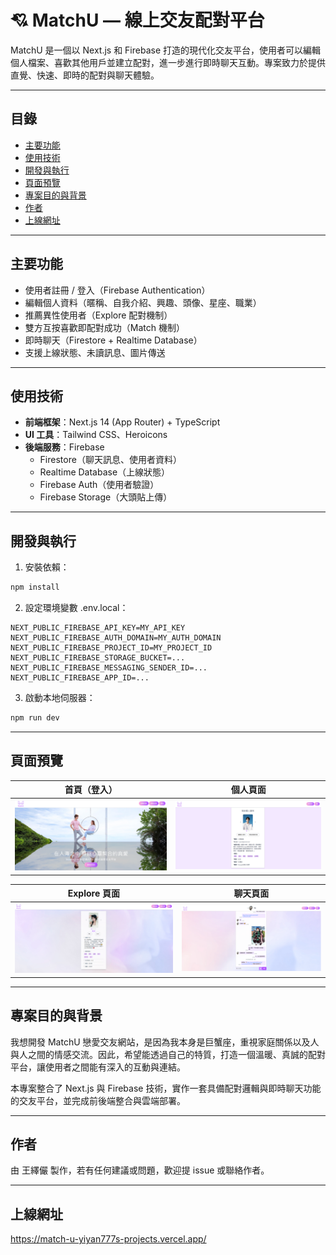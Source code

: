 # 💘 MatchU — 線上交友配對平台

MatchU 是一個以 Next.js 和 Firebase 打造的現代化交友平台，使用者可以編輯個人檔案、喜歡其他用戶並建立配對，進一步進行即時聊天互動。專案致力於提供直覺、快速、即時的配對與聊天體驗。

---

##  目錄

- [主要功能](#主要功能)
- [使用技術](#使用技術)
- [開發與執行](#開發與執行)
- [頁面預覽](#頁面預覽)
- [專案目的與背景](#專案目的與背景)
- [作者](#作者)
- [上線網址](#上線網址)

---

## 主要功能

- 使用者註冊 / 登入（Firebase Authentication）
- 編輯個人資料（暱稱、自我介紹、興趣、頭像、星座、職業）
- 推薦異性使用者（Explore 配對機制）
- 雙方互按喜歡即配對成功（Match 機制）
- 即時聊天（Firestore + Realtime Database）
- 支援上線狀態、未讀訊息、圖片傳送

---

## 使用技術

- **前端框架**：Next.js 14 (App Router) + TypeScript
- **UI 工具**：Tailwind CSS、Heroicons
- **後端服務**：Firebase
  - Firestore（聊天訊息、使用者資料）
  - Realtime Database（上線狀態）
  - Firebase Auth（使用者驗證）
  - Firebase Storage（大頭貼上傳）

---

## 開發與執行

1. 安裝依賴：

```bash
npm install
```

2. 設定環境變數 .env.local：

```env
NEXT_PUBLIC_FIREBASE_API_KEY=MY_API_KEY
NEXT_PUBLIC_FIREBASE_AUTH_DOMAIN=MY_AUTH_DOMAIN
NEXT_PUBLIC_FIREBASE_PROJECT_ID=MY_PROJECT_ID
NEXT_PUBLIC_FIREBASE_STORAGE_BUCKET=...
NEXT_PUBLIC_FIREBASE_MESSAGING_SENDER_ID=...
NEXT_PUBLIC_FIREBASE_APP_ID=...
```

3. 啟動本地伺服器：

```bash
npm run dev
```

---

## 頁面預覽

| 首頁（登入） | 個人頁面 |
|--------------|----------|
| ![](./public/demo/index.png) | ![](./public/demo/profile.png) |

| Explore 頁面 | 聊天頁面 |
|--------------|----------|
| ![](./public/demo/explore.png) | ![](./public/demo/chat.png) |

---

## 專案目的與背景

我想開發 MatchU 戀愛交友網站，是因為我本身是巨蟹座，重視家庭關係以及人與人之間的情感交流。因此，希望能透過自己的特質，打造一個溫暖、真誠的配對平台，讓使用者之間能有深入的互動與連結。

本專案整合了 Next.js 與 Firebase 技術，實作一套具備配對邏輯與即時聊天功能的交友平台，並完成前後端整合與雲端部署。

---

## 作者

由 王繹儼 製作，若有任何建議或問題，歡迎提 issue 或聯絡作者。

---

## 上線網址
https://match-u-yiyan777s-projects.vercel.app/